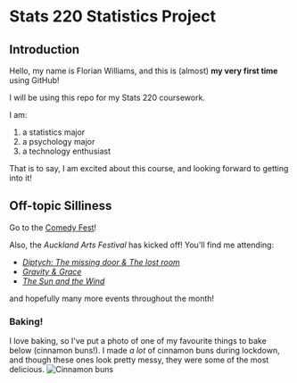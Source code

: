 # Stats 220 Statistics Project
## Introduction
Hello, my name is Florian Williams, and this is (almost) **my very first time** using GitHub!

I will be using this repo for my Stats 220 coursework.

I am:
1. a statistics major
2. a psychology major
3. a technology enthusiast

That is to say, I am excited about this course, and looking forward to getting into it!

## Off-topic Silliness
Go to the [Comedy Fest](https://www.comedyfestival.co.nz/)!

Also, the *Auckland Arts Festival* has kicked off! You'll find me attending:

* *[Diptych: The missing door & The lost room](https://www.aaf.co.nz/event/diptych)*
* *[Gravity & Grace](https://www.aaf.co.nz/event/gravity-and-grace)*
* *[The Sun and the Wind](https://www.aaf.co.nz/event/sun-and-the-wind)*

and hopefully many more events throughout the month!

### Baking!
I love baking, so I've put a photo of one of my favourite things to bake below (cinnamon buns!). I made *a lot* of cinnamon buns during lockdown, and though these ones look pretty messy, they were some of the most delicious.
![Cinnamon buns](https://github.com/florian-williams/stats220/assets/163084750/975ac777-9102-4b06-ac38-ff6aa50cdda6)
